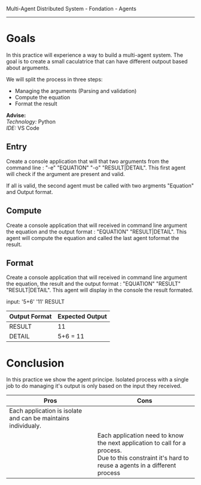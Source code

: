 Multi-Agent Distributed System - Fondation - Agents
___

# Goals

In this practice will experience a way to build a multi-agent system.
The goal is to create a small caculatrice that can have different outpout based about arguments.

We will split the process in three steps:
- Managing the arguments (Parsing and validation)
- Compute the equation
- Format the result

**Advise:**<br/>
*Technology:*  Python<br/>
*IDE:* VS Code<br/>

## Entry

Create a console application that will that two arguments from the command line : "-e" "EQUATION" "-o" "RESULT|DETAIL".
This first agent will check if the argument are present and valid.

If all is valid, the second agent must be called with two argments "Equation" and Output format.

## Compute

Create a console application that will received in command line argument the equation and the output format : "EQUATION" "RESULT|DETAIL".
This agent will compute the equation and called the last agent toformat the result.

## Format

Create a console application that will received in command line argument the equation, the result and the output format  : "EQUATION" "RESULT" "RESULT|DETAIL".
This agent will display in the console the result formated.

input: '5+6' '11' RESULT

|Output Format|Expected Output|
|--|--|
|RESULT|11|
|DETAIL|5+6 = 11|

# Conclusion

In this practice we show the agent principe. Isolated process with a single job to do managing it's output is only based on the input they received.

|Pros|Cons|
|--|--|
|Each application is isolate and can be maintains individualy.||
||Each application need to know the next application to call for a process.<br/> Due to this constraint it's hard to reuse a agents in a different process|

